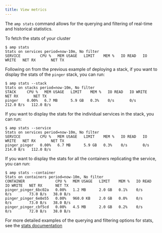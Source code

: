 ```yaml
---
title: View metrics
---
```


The `amp stats` command allows for the querying and filtering of real-time and historical statistics.

To fetch the stats of your cluster
```
$ amp stats
Stats on services period=now-10m, No filter
SERVICE         CPU %   MEM USAGE   LIMIT    MEM %   IO READ   IO WRITE   NET RX       NET TX
```

Following on from the previous example of deploying a stack, if you want to display the stats of the `pinger` stack,
you can run:
```
$ amp stats --stack
Stats on stacks period=now-10m, No filter
STACK     CPU %   MEM USAGE   LIMIT    MEM %   IO READ   IO WRITE   NET RX       NET TX
pinger    0.00%   6.7 MB      5.9 GB   0.3%    0/s       0/s        212.0 B/s   112.0 B/s
```

If you want to display the stats for the individual services in the stack, you can run:
```
$ amp stats --service
Stats on services period=now-10m, No filter
SERVICE         CPU %   MEM USAGE   LIMIT    MEM %   IO READ   IO WRITE   NET RX       NET TX
pinger_pinger   0.00%   6.7 MB      5.9 GB   0.3%    0/s       0/s        214.0 B/s   112.0 B/s
```

If you want to display the stats for all the containers replicating the service, you can run:
```
$ amp stats --container
Stats on containers period=now-10m, No filter
CONTAINER              CPU %   MEM USAGE   LIMIT    MEM %   IO READ   IO WRITE   NET RX      NET TX
pinger_pinger_6bc02a   0.00%   1.2 MB      2.0 GB   0.1%    0/s       0/s        73.0 B/s   38.0 B/s
pinger_pinger_6e8e55   0.00%   960.0 KB    2.0 GB   0.0%    0/s       0/s        73.0 B/s   38.0 B/s
pinger_pinger_cbf5cd   0.00%   4.5 MB      2.0 GB   0.2%    0/s       0/s        72.0 B/s   38.0 B/s
```

For more detailed examples of the querying and filtering options for stats, see the [stats documentation](stats.md)
